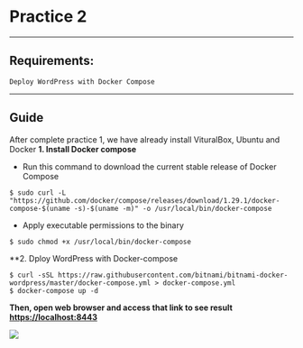 # Practice 2
---
## Requirements:
```
Deploy WordPress with Docker Compose

```
---
## Guide
After complete practice 1, we have already install VituralBox, Ubuntu and Docker
**1. Install Docker compose**
- Run this command to download the current stable release of Docker Compose
```
$ sudo curl -L "https://github.com/docker/compose/releases/download/1.29.1/docker-compose-$(uname -s)-$(uname -m)" -o /usr/local/bin/docker-compose

```
- Apply executable permissions to the binary
```
$ sudo chmod +x /usr/local/bin/docker-compose
```

**2. Dploy WordPress with Docker-compose
```
$ curl -sSL https://raw.githubusercontent.com/bitnami/bitnami-docker-wordpress/master/docker-compose.yml > docker-compose.yml
$ docker-compose up -d
```
**Then, open web browser and access that link to see result [https://localhost:8443](https://localhost:8443)**

<img src="./pr2_result.png">